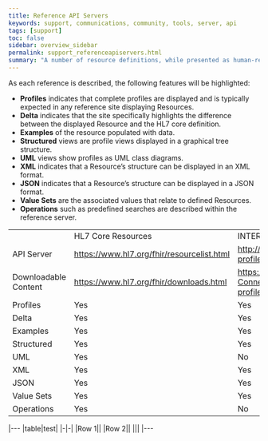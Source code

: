 ```yaml
---
title: Reference API Servers
keywords: support, communications, community, tools, server, api
tags: [support]
toc: false
sidebar: overview_sidebar
permalink: support_referenceapiservers.html
summary: "A number of resource definitions, while presented as human-readable, they may be served up by a FHIR Reference API Server"
---
```


As each reference is described, the following features will be highlighted:
* <b>Profiles</b> indicates that complete profiles are displayed and is typically expected in any reference site displaying Resources.
* <b>Delta</b> indicates that the site specifically highlights the difference between the displayed Resource and the HL7 core definition.
* <b>Examples</b> of the resource populated with data.
* <b>Structured</b> views are profile views displayed in a graphical tree structure.
* <b>UML</b> views show profiles as UML class diagrams.
* <b>XML</b> indicates that a Resource’s structure can be displayed in an XML format.
* <b>JSON</b> indicates that a Resource’s structure can be displayed in a JSON format.
* <b>Value Sets</b> are the associated values that relate to defined Resources.
* <b>Operations</b> such as predefined searches are described within the reference server.


<table style="width:100%;max-width:100%">
<tr><td></td><td>HL7 Core Resources</td><td>INTEROPen Care Connect Profiles</td><td>NHS Digital Profiles</td></tr>
<tr><td>API Server</td><td><a href="https://www.hl7.org/fhir/resourcelist.html">https://www.hl7.org/fhir/resourcelist.html</a></td><td><a href="http://www.interopen.org/candidate-profiles/care-connect/">http://www.interopen.org/candidate-profiles/care-connect/</a></td><td><a href="http://fhir-test.nhs.uk/">http://fhir-test.nhs.uk/</a></td></tr>
<tr><td>Downloadable Content</td><td><a href="https://www.hl7.org/fhir/downloads.html">https://www.hl7.org/fhir/downloads.html</a></td><td><a href="https://github.com/INTEROPen/Care Connect-profiles/tree/feature/initial_clinical_resources">https://github.com/INTEROPen/Care Connect-profiles/tree/feature/initial_clinical_resources</a></td><td><a  href="https://nhsconnect.github.io/gpconnect/development_deliverables.html">https://nhsconnect.github.io/gpconnect/development_deliverables.html</a></td></tr>
<tr><td>Profiles</td><td>Yes</td><td>Yes</td><td>Yes</td></tr>
<tr><td>Delta</td><td>Yes</td><td>Yes</td><td>No</td></tr>
<tr><td>Examples</td><td>Yes</td><td>Yes</td><td>Planned</td></tr>
<tr><td>Structured</td><td>Yes</td><td>Yes</td><td>Yes</td></tr>
<tr><td>UML</td><td>Yes</td><td>No</td><td>No</td></tr>
<tr><td>XML</td><td>Yes</td><td>Yes</td><td>Yes</td></tr>
<tr><td>JSON</td><td>Yes</td><td>Yes</td><td>Yes</td></tr>
<tr><td>Value Sets</td><td>Yes</td><td>Yes</td><td>Yes</td></tr>
<tr><td>Operations</td><td>Yes</td><td>No</td><td>Yes</td></tr>
</table>

|---
|table|test|
|-|-|
|Row 1||
|Row 2||
|||
|---

